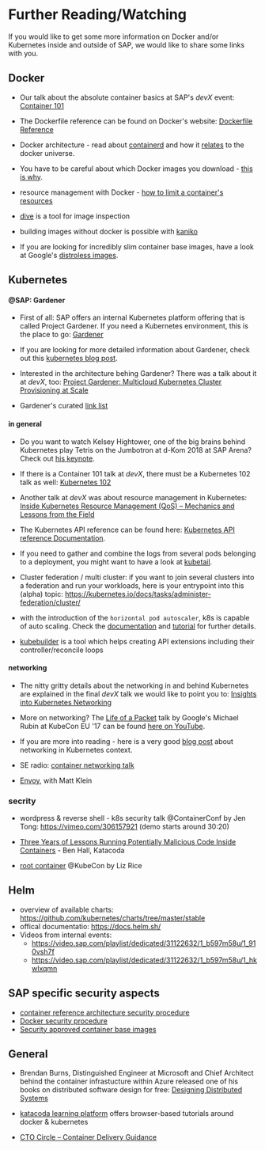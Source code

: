 # Further Reading/Watching

If you would like to get some more information on Docker and/or Kubernetes inside and outside of SAP, we would like to share some links with you.

## Docker

- Our talk about the absolute container basics at SAP's *devX* event: [Container 101](https://video.sap.com/media/t/1_gxz1oox7/84675141)

- The Dockerfile reference can be found on Docker's website: [Dockerfile Reference](https://docs.docker.com/engine/reference/builder/)

- Docker architecture - read about [containerd](https://containerd.io/) and how it [relates](https://hackernoon.com/docker-containerd-standalone-runtimes-heres-what-you-should-know-b834ef155426?gi=c8140ae48de2) to the docker universe.

- You have to be careful about which Docker images you download - [this is why](https://kromtech.com/blog/security-center/cryptojacking-invades-cloud-how-modern-containerization-trend-is-exploited-by-attackers).

- resource management with Docker - [how to limit a container's resources](https://docs.docker.com/config/containers/resource_constraints)

- [dive](https://github.com/wagoodman/dive/blob/master/README.md) is a tool for image inspection

- building images without docker is possible with [kaniko](https://github.com/GoogleContainerTools/kaniko)

- If you are looking for incredibly slim container base images, have a look at Google's [distroless images](https://github.com/GoogleContainerTools/distroless).

## Kubernetes

#### @SAP: Gardener
- First of all: SAP offers an internal Kubernetes platform offering that is called Project Gardener. If you need a Kubernetes environment, this is the place to go: [Gardener](https://github.wdf.sap.corp/pages/kubernetes/gardener/)

- If you are looking for more detailed information about Gardener, check out this [kubernetes blog post](https://kubernetes.io/blog/2018/05/17/gardener/).

- Interested in the architecture behing Gardener? There was a talk about it at *devX*, too:
[Project Gardener: Multicloud Kubernetes Cluster Provisioning at Scale](https://video.sap.com/media/t/1_9ifoaxbx/84675141)

- Gardener's curated [link list](https://github.wdf.sap.corp/pages/kubernetes/gardener/doc/2017/01/16/howto-curated-links.html)

#### in general
- Do you want to watch Kelsey Hightower, one of the big brains behind Kubernetes play Tetris on the Jumbotron at d-Kom 2018 at SAP Arena? Check out [his keynote](https://broadcast.co.sap.com/event/dkom/2018#!video%2F18106).

- If there is a Container 101 talk at *devX*, there must be a Kubernetes 102 talk as well: [Kubernetes 102](https://video.sap.com/media/t/1_64gue1c2/84675141)

- Another talk at *devX* was about resource management in Kubernetes:
[Inside Kubernetes Resource Management (QoS) – Mechanics and Lessons from the Field](https://video.sap.com/media/t/1_hcnybwp9/84675141)

- The Kubernetes API reference can be found here: [Kubernetes API reference Documentation](https://kubernetes.io/docs/reference/).

- If you need to gather and combine the logs from several pods belonging to a deployment, you might want to have a look at [kubetail](https://github.com/johanhaleby/kubetail).

- Cluster federation / multi cluster: if you want to join several clusters into a federation and run your workloads, here is your entrypoint into this (alpha) topic: https://kubernetes.io/docs/tasks/administer-federation/cluster/

- with the introduction of the `horizontal pod autoscaler`, k8s is capable of auto scaling. Check the [documentation](https://kubernetes.io/docs/tasks/run-application/horizontal-pod-autoscale/) and [tutorial](https://kubernetes.io/docs/tasks/run-application/horizontal-pod-autoscale-walkthrough/) for further details.

- [kubebuilder](https://github.com/kubernetes-sigs/kubebuilder) is a tool which helps creating API extensions including their controller/reconcile loops

#### networking
- The nitty gritty details about the networking in and behind Kubernetes are explained in the final *devX* talk we would like to point you to: [Insights into Kubernetes Networking](https://video.sap.com/media/t/1_8fawa5io/84675141)

- More on networking? The [Life of a Packet](https://www.youtube.com/watch?v=0Omvgd7Hg1I) talk by Google's Michael Rubin at KubeCon EU '17 can be found [here on YouTube](https://www.youtube.com/watch?v=0Omvgd7Hg1I).

- If you are more into reading - here is a very good [blog post](https://sookocheff.com/post/kubernetes/understanding-kubernetes-networking-model/) about networking in Kubernetes context.

- SE radio: [container networking talk](http://www.se-radio.net/2018/10/se-radio-episode-341-michael-hausenblas-on-container-networking/)

- [Envoy](https://kubernetespodcast.com/episode/033-envoy/), with Matt Klein

### secrity
- wordpress & reverse shell - k8s security talk @ContainerConf by Jen Tong: https://vimeo.com/306157921 (demo starts around 30:20)

- [Three Years of Lessons Running Potentially Malicious Code Inside Containers](https://www.youtube.com/watch?v=kbPEE33HEHw) - Ben Hall, Katacoda 

- [root container](https://www.youtube.com/watch?v=ltrV-Qmh3oY&feature=youtu.be) @KubeCon by Liz Rice

## Helm
- overview of available charts: https://github.com/kubernetes/charts/tree/master/stable
- offical documentatio: https://docs.helm.sh/
- Videos from internal events:
  - https://video.sap.com/playlist/dedicated/31122632/1_b597m58u/1_910vsh7f
  - https://video.sap.com/playlist/dedicated/31122632/1_b597m58u/1_hkwlxqmn

## SAP specific security aspects
- [container reference architecture security procedure](https://wiki.wdf.sap.corp/wiki/x/HkxOcQ)
- [Docker security procedure](https://wiki.wdf.sap.corp/wiki/x/Uk8GcQ)
- [Security approved container base images](https://wiki.wdf.sap.corp/wiki/x/UYYRd)

## General

- Brendan Burns, Distinguished Engineer at Microsoft and Chief Architect behind the container infrastucture within Azure released one of his books on distributed software design for free: [Designing Distributed Systems](https://azure.microsoft.com/en-us/resources/designing-distributed-systems/)

- [katacoda learning platform](https://www.katacoda.com/learn) offers browser-based tutorials around docker & kubernetes  

- [CTO Circle – Container Delivery Guidance](https://sap.sharepoint.com/sites/60001485/Shared%20Documents/01_Communication/CTO%20Circle%20%26%20Technology%20Board%20Meetings/CTO%20Circle/Container%20Delivery_RELEASED.pdf?csf=1&e=THkcxG)
